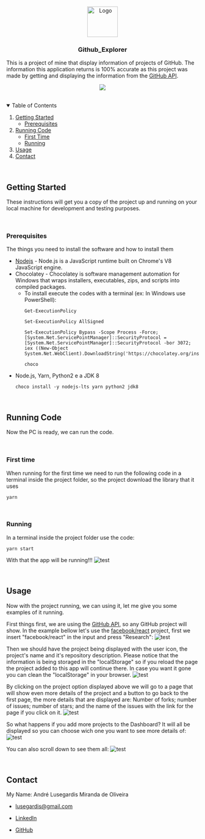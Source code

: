 <!-- PROJECT LOGO -->
<br />
<p align="center">
  <a>
    <img src="_README.md/icon.png?" alt="Logo" width="80" height="80">
  </a>

  <h3 align="center">Github_Explorer</h3>
</p>

This is a project of mine that display information of projects of GitHub. The information this application returns is 100% accurate as this project was made by getting and displaying the information from the [GitHub API](https://api.github.com/).

<p align="center">
  <img src="_README.md/app.gif">
</p>

</br>

<!-- TABLE OF CONTENTS -->
<details open="open">
  <summary>Table of Contents</summary>
  <ol>
    <li>
      <a href="#getting-started">Getting Started</a>
      <ul>
        <li><a href="#prerequisites">Prerequisites</a></li>
      </ul>
    </li>
    <li>
      <a href="#running-code">Running Code</a>
      <ul>
        <li><a href="#first-time">First Time</a></li>
        <li><a href="#running">Running</a></li>
      </ul>
    </li>
    <li><a href="#usage">Usage</a></li>
    <li><a href="#contact">Contact</a></li>
  </ol>
</details>

</br>

## Getting Started

These instructions will get you a copy of the project up and running on your local machine for development and testing purposes.

</br>

### Prerequisites

The things you need to install the software and how to install them

* [Nodejs](https://nodejs.org/en/) - Node.js is a JavaScript runtime built on Chrome's V8 JavaScript engine.
* Chocolatey - Chocolatey is software management automation for Windows that wraps installers, executables, zips, and scripts into compiled packages.
  * To install execute the codes with a terminal (ex: In Windows use PowerShell):
    ```
    Get-ExecutionPolicy
    ```
    ```
    Set-ExecutionPolicy AllSigned
    ```
    ```
    Set-ExecutionPolicy Bypass -Scope Process -Force; [System.Net.ServicePointManager]::SecurityProtocol = [System.Net.ServicePointManager]::SecurityProtocol -bor 3072; iex ((New-Object System.Net.WebClient).DownloadString('https://chocolatey.org/install.ps1'))
    ```
    ```
    choco
    ```
* Node.js, Yarn, Python2 e a JDK 8
  ```
  choco install -y nodejs-lts yarn python2 jdk8
  ```

</br>

## Running Code

Now the PC is ready, we can run the code.

</br>

### First time

When running for the first time we need to run the following code in a terminal inside the project folder, so the project download the library that it uses

```
yarn
```

</br>

### Running

In a terminal inside the project folder use the code:

```
yarn start
```

With that the app will be running!!!
![test](https://github.com/MestreALMO/Github_Explorer/blob/master/_README.md/App/01.png?raw=true)

</br>

## Usage

Now with the project running, we can using it, let me give you some examples of it running.

First things first, we are using the [GitHub API](https://api.github.com/), so any GitHub project will show. In the example bellow let's use the [facebook/react](https://github.com/facebook/react) project, first we insert "facebook/react" in the input and press "Research":
![test](https://github.com/MestreALMO/Github_Explorer/blob/master/_README.md/App/02.png?raw=true)

Then we should have the project being displayed with the user icon, the project's name and it's repository description. Please notice that the information is being storaged in the "localStorage" so if you reload the page the project added to this app will continue there. In case you want it gone you can clean the "localStorage" in your browser.
![test](https://github.com/MestreALMO/Github_Explorer/blob/master/_README.md/App/03.png?raw=true)

By clicking on the project option displayed above we will go to a page that will show even more details of the project and a button to go back to the first page, the more details that are displayed are: Number of forks; number of issues; number of stars; and the name of the issues with the link for the page if you click on it.
![test](https://github.com/MestreALMO/Github_Explorer/blob/master/_README.md/App/04.png?raw=true)

So what happens if you add more projects to the Dashboard? It will all be displayed so you can choose wich one you want to see more details of:
![test](https://github.com/MestreALMO/Github_Explorer/blob/master/_README.md/App/05.png?raw=true)

You can also scroll down to see them all:
![test](https://github.com/MestreALMO/Github_Explorer/blob/master/_README.md/App/06.png?raw=true)

</br>

## Contact

My Name: André Lusegardis Miranda de Oliveira

  * lusegardis@gmail.com

  * [LinkedIn](https://www.linkedin.com/in/andr%C3%A9-lusegardis/)

  * [GitHub](https://github.com/MestreALMO)
